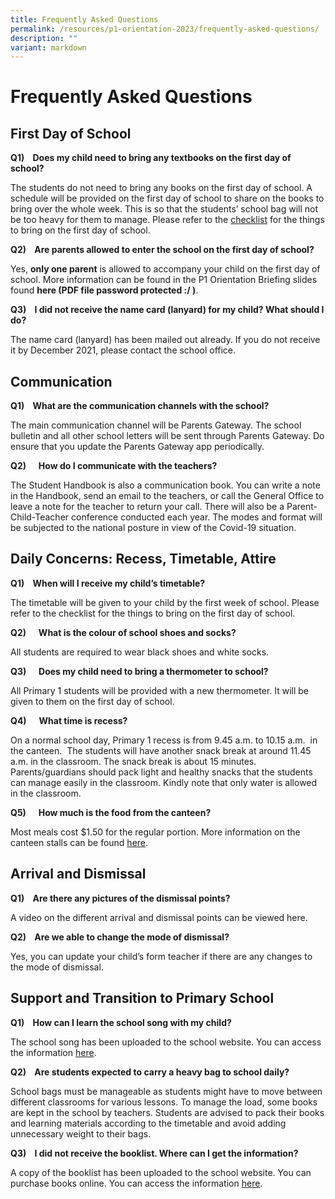 ```yaml
---
title: Frequently Asked Questions
permalink: /resources/p1-orientation-2023/frequently-asked-questions/
description: ""
variant: markdown
---
```

Frequently Asked Questions
=====================

First Day of School
-------------------

**Q1)&nbsp;&nbsp; &nbsp;Does my child need to bring any textbooks on the first day of school?**

The students do not need to bring any books on the first day of school. A schedule will be provided on the first day of school to share on the books to bring over the whole week. This is so that the students’ school bag will not be too heavy for them to manage.&nbsp;Please refer to the <a href="/files/For%20Parents/Checklist%20-%20Being%20prepared%20for%20school.pdf" target="_blank">checklist</a> for the things to bring on the first day of school. 

  

**Q2)&nbsp;&nbsp; &nbsp;Are parents allowed to enter the school on the first day of school?**

Yes,&nbsp;**only one parent**&nbsp;is allowed to accompany your child on the first day of school.&nbsp;More information can be found in the P1 Orientation Briefing slides found **here (PDF file password protected :/ )**.

  

**Q3)&nbsp;&nbsp; &nbsp;I did not receive the name card (lanyard) for my child? What should I do?**

The name card (lanyard) has been mailed out already. If you do not receive it by December 2021, please contact the school office.&nbsp;

Communication
-------------

**Q1)&nbsp;&nbsp; &nbsp;What are the communication channels with the school?**

The main communication channel will be Parents Gateway. The school bulletin and all other school letters will be sent through Parents Gateway. Do ensure that you update the Parents Gateway app periodically.

  

**Q2)&nbsp;&nbsp;&nbsp; &nbsp;&nbsp;How do I communicate with the teachers?**

The Student Handbook is also a communication book. You can write a note in the Handbook, send an email to the teachers, or call the General Office to leave a note for the teacher to return your call. There will also be a Parent-Child-Teacher conference conducted each year. The modes and format will be subjected to the national posture in view of the Covid-19 situation.&nbsp;&nbsp;

Daily Concerns: Recess, Timetable, Attire
-----------------------------------------

**Q1)&nbsp;&nbsp; &nbsp;When will I receive my child’s timetable?**

The timetable will be given to your child by the first week of school. Please refer to the checklist for the things to bring on the first day of school.

**Q2)&nbsp;&nbsp;&nbsp; &nbsp;&nbsp;What is the colour of school shoes and socks?**

All students are required to wear black shoes and white socks.&nbsp;  

**Q3)&nbsp;&nbsp;&nbsp; &nbsp;&nbsp;Does my child need to bring a thermometer to school?**

All Primary 1 students will be provided with a new thermometer. It will be given to them on the first day of school.&nbsp;  

**Q4)&nbsp;&nbsp;&nbsp; &nbsp;&nbsp;What time is recess?**

On a normal school day, Primary 1 recess is from 9.45 a.m. to 10.15 a.m.&nbsp; in the canteen.&nbsp;&nbsp;The students will have another snack break at around 11.45 a.m. in the classroom. The snack break is about 15 minutes. Parents/guardians should pack light and healthy snacks that the students can manage easily in the classroom. Kindly note that only water is allowed in the classroom.&nbsp;&nbsp;

  

**Q5)&nbsp;&nbsp;&nbsp; &nbsp;&nbsp;How much is the food from the canteen?**

Most meals cost $1.50 for the regular portion. More information on the canteen stalls can be found&nbsp;[here](/resources/canteen-menu/stall-no-1-cold-drinks-n-fruits-stall).&nbsp; &nbsp; &nbsp;&nbsp;

Arrival and Dismissal
---------------------

**Q1)&nbsp;&nbsp; &nbsp;Are there any pictures of the dismissal points?**

A video on the different arrival and dismissal points can be viewed here.

  

**Q2)&nbsp;&nbsp; &nbsp;Are we able to change the mode of dismissal?**

Yes, you can update your child’s form teacher if there are any changes to the mode of dismissal.&nbsp;

Support and Transition to Primary School
----------------------------------------

**Q1)&nbsp;&nbsp; &nbsp;How can I learn the school song with my child?**  

The school song has been uploaded to the school website.&nbsp;You can access the information&nbsp;[here](/about-us/school-info/school-song).

  

**Q2)&nbsp;&nbsp; &nbsp;Are students expected to carry a heavy bag to school daily?**

School bags must be manageable as students might have to move between different classrooms for various lessons. To manage the load, some books are kept in the school by teachers. Students are advised to pack their books and learning materials according to the timetable and avoid adding unnecessary weight to their bags.&nbsp;

  

**Q3)&nbsp;&nbsp; &nbsp;I did not receive the booklist. Where can I get the information?**

A copy of the booklist has been uploaded to the school website. You can purchase books online.&nbsp;You can access the information&nbsp;<a href="/files/Booklist/2023/AGPS%20P1%20Booklist%202023.pdf" target="_blank">here</a>.